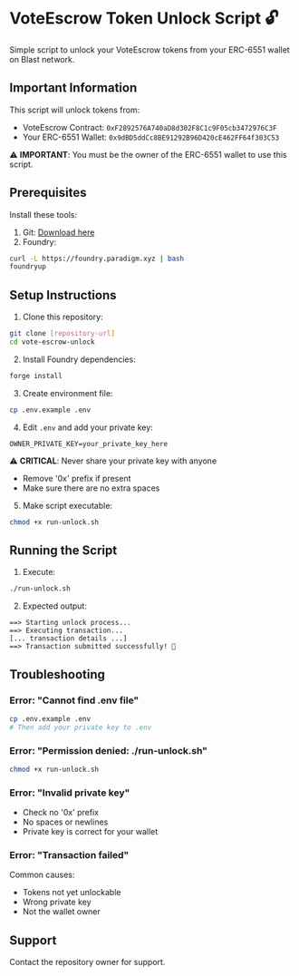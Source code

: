 # VoteEscrow Token Unlock Script 🔓

Simple script to unlock your VoteEscrow tokens from your ERC-6551 wallet on Blast network.

## Important Information

This script will unlock tokens from:
- VoteEscrow Contract: `0xF2892576A740aD8d302F8C1c9F05cb3472976C3F`
- Your ERC-6551 Wallet: `0x9dBD5ddCc8BE91292B96D420cE462FF64f303C53`

⚠️ **IMPORTANT**: You must be the owner of the ERC-6551 wallet to use this script.

## Prerequisites

Install these tools:

1. Git: [Download here](https://git-scm.com/downloads)
2. Foundry: 
```bash
curl -L https://foundry.paradigm.xyz | bash
foundryup
```

## Setup Instructions

1. Clone this repository:
```bash
git clone [repository-url]
cd vote-escrow-unlock
```

2. Install Foundry dependencies:
```bash
forge install
```

3. Create environment file:
```bash
cp .env.example .env
```

4. Edit `.env` and add your private key:
```
OWNER_PRIVATE_KEY=your_private_key_here
```
   ⚠️ **CRITICAL**: Never share your private key with anyone
   - Remove '0x' prefix if present
   - Make sure there are no extra spaces

5. Make script executable:
```bash
chmod +x run-unlock.sh
```

## Running the Script

1. Execute:
```bash
./run-unlock.sh
```

2. Expected output:
```
==> Starting unlock process...
==> Executing transaction...
[... transaction details ...]
==> Transaction submitted successfully! 🎉
```

## Troubleshooting

### Error: "Cannot find .env file"
```bash
cp .env.example .env
# Then add your private key to .env
```

### Error: "Permission denied: ./run-unlock.sh"
```bash
chmod +x run-unlock.sh
```

### Error: "Invalid private key"
- Check no '0x' prefix
- No spaces or newlines
- Private key is correct for your wallet

### Error: "Transaction failed"
Common causes:
- Tokens not yet unlockable
- Wrong private key
- Not the wallet owner

## Support

Contact the repository owner for support.

